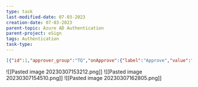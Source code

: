```yaml
---
type: task
last-modified-date: 07-03-2023
creation-date: 07-03-2023
parent-topic: Azure AD Authentication
parent-project: eSign
tags: Authentication
task-type: 
---
```

```json
[{"id":1,"approver_group":"TQ","onApprove":{"label":"Approve","value":"Approve","id":"31"},"onReject":{"label":"Reject","value":"Reject","id":"41"},"actioned_by":["63285f9df568615bdc7a754c","62fca7fe5fc3a72bda94662e"],"status":"Pending","requested_time":"7-Mar-2023 3:28 pm","action_time":"NA","reason":"","approvalcategory":"TQ"},{"id":1,"approver_group":"SQA","onApprove":{"label":"Approve","value":"Approve","id":"31"},"onReject":{"label":"Reject","value":"Reject","id":"41"},"actioned_by":["62fdbd7ab582d07a14a8a6e6","63690e609cde59261829802f"],"status":"Pending","requested_time":"7-Mar-2023 3:28 pm","action_time":"NA","reason":"","approvalcategory":"TQ"}]
```

![[Pasted image 20230307153212.png]]
![[Pasted image 20230307154510.png]]
![[Pasted image 20230307162805.png]]